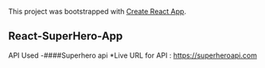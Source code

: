 This project was bootstrapped with [Create React App](https://github.com/facebook/create-react-app).

## React-SuperHero-App
API Used -####Superhero api
*Live URL for API : https://superheroapi.com